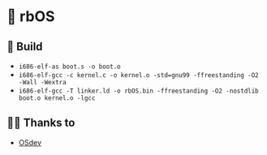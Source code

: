 # 💾 rbOS

## 🔌 Build

- ```i686-elf-as boot.s -o boot.o```
- ```i686-elf-gcc -c kernel.c -o kernel.o -std=gnu99 -ffreestanding -O2 -Wall -Wextra```
- ```i686-elf-gcc -T linker.ld -o rbOS.bin -ffreestanding -O2 -nostdlib boot.o kernel.o -lgcc```


## 🙏🏻 Thanks to

- [OSdev](https://wiki.osdev.org/)